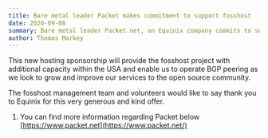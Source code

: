 ```yaml
---
title: Bare metal leader Packet makes commitment to support fosshost 
date: 2020-09-08
summary: Bare metal leader Packet.net, an Equinix company commits to supporting fosshost through it's open source community programme donating infrastructure at DFW2, North Dallas.
author: Thomas Markey
---
```


This new hosting sponsorship will provide the fosshost project with additional capacity within the USA and enable us to operate BGP peering as we look to grow and improve our services to the open source community.

The fosshost management team and volunteers would like to say thank you to Equinix for this very generous and kind offer.

1. You can find more information regarding Packet below  
   [https://www.packet.net](https://www.packet.net/)
